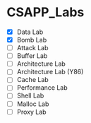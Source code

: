 # CSAPP_Labs
- [x] Data Lab
- [x] Bomb Lab
- [ ] Attack Lab
- [ ] Buffer Lab
- [ ] Architecture Lab
- [ ] Architecture Lab (Y86)
- [ ] Cache Lab
- [ ] Performance Lab
- [ ] Shell Lab
- [ ] Malloc Lab
- [ ] Proxy Lab